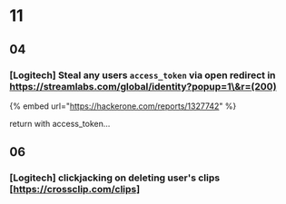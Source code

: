 # 11

## 04

### \[Logitech] Steal any users `access_token` via open redirect in https://streamlabs.com/global/identity?popup=1\&r=(200)

{% embed url="https://hackerone.com/reports/1327742" %}

return with access\_token...



## 06

### \[Logitech] clickjacking on deleting user's clips \[https://crossclip.com/clips]



##





